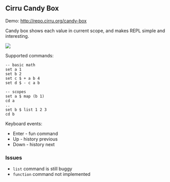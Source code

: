 
Cirru Candy Box
------

Demo: http://repo.cirru.org/candy-box

Candy box shows each value in current scope,
and makes REPL simple and interesting.

![](http://cirru.qiniudn.com/cirru-candy-box.png)

Supported commands:

```cirru
-- basic math
set a 1
set b 2
set c $ + a b 4
set d $ - c a b

-- scopes
set a $ map (b 1)
cd a
..
set b $ list 1 2 3
cd b
```

Keyboard events:

* Enter - fun command
* Up - history previous
* Down - history next

### Issues

* `list` command is still buggy
* `function` command not implemented